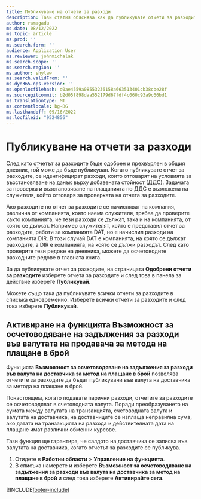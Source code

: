 ```yaml
---
title: Публикуване на отчети за разходи
description: Тази статия обяснява как да публикувате отчети за разходите.
author: ramagadu
ms.date: 08/12/2022
ms.topic: article
ms.prod: ''
ms.search.form: ''
audience: Application User
ms.reviewer: johnmichalak
ms.search.scope: ''
ms.search.region: ''
ms.author: shylaw
ms.search.validFrom: ''
ms.dyn365.ops.version: ''
ms.openlocfilehash: d0ae4559a08553236158a663513401cb38cbe28f
ms.sourcegitcommit: b2d05f898daa552179d67fdf4c060c93a9c66bd1
ms.translationtype: MT
ms.contentlocale: bg-BG
ms.lasthandoff: 09/16/2022
ms.locfileid: "9524856"
---
```

# <a name="post-expense-reports"></a>Публикуване на отчети за разходи

След като отчетът за разходите бъде одобрен и прехвърлен в общия дневник, той може да бъде публикуван. Когато публикувате отчет за разходите, се идентифицират разходи, които отговарят на условията за възстановяване на данък върху добавената стойност (ДДС). Задачата за проверка и възстановяване на плащанията по ДДС е възложена на служителя, който отговаря за проверката на отчета за разходите.

Ако разходите по отчет за разходите се начисляват на компания, различна от компанията, която наема служителя, трябва да проверите както компанията, че тези разходи се дължат, така и на компанията, от която се дължат. Например служителят, който е представил отчет за разходите, работи за компанията DAT, но е начислил разходи на компанията DIR. В този случай DAT е компанията, на която се дължат разходите, а DIR е компанията, на която се дължи разходът. След като проверите тези редове на дневника, можете да осчетоводите разходните редове в главната книга.

За да публикувате отчет за разходите, на страницата **Одобрени отчети за разходите** изберете отчета за разходите и след това в панела за действие изберете **Публикувай**.

Можете също така да публикувате всички отчети за разходите в списъка едновременно. Изберете всички отчети за разходите и след това изберете **Публикувай**.

## <a name="enable-the-ability-to-post-expense-liability-in-vendor-currency-for-cash-payment-method-feature"></a>Активиране на функцията Възможност за осчетоводяване на задължения за разходи във валутата на продавача за метода на плащане в брой

Функцията **Възможност за осчетоводяване на задължения за разходи във валута на доставчика за метод на плащане в брой** позволява отчетите за разходите да бъдат публикувани във валута на доставчика за метода на плащане в брой.

Понастоящем, когато подавате парични разходи, отчетите за разходите се осчетоводяват в счетоводната валута. Поради преобразуването на сумата между валутата на транзакцията, счетоводната валута и валутата на доставчика, на доставчиците се изплаща неправилна сума, ако датата на транзакцията на разхода и действителната дата на плащане имат различни обменни курсове.

Тази функция ще гарантира, че салдото на доставчика се записва във валутата на доставчика, когато отчетът за разходите се публикува.

1. Отидете в **Работни области** \> **Управление на функцията**.
2. В списъка намерете и изберете **Възможност за осчетоводяване на задължения за разходи във валута на доставчика за метод на плащане в брой** и след това изберете **Активирайте сега**.

[!INCLUDE[footer-include](../includes/footer-banner.md)]
